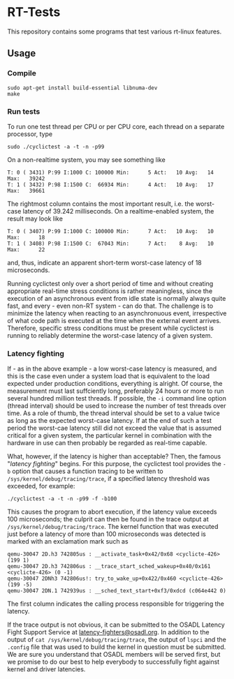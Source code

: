 # RT-Tests

This repository contains some programs that test various rt-linux features.

## Usage

### Compile

    sudo apt-get install build-essential libnuma-dev
    make

### Run tests

To run one test thread per CPU or per CPU core, each thread on a separate
processor, type

    sudo ./cyclictest -a -t -n -p99

On a non-realtime system, you may see something like

    T: 0 ( 3431) P:99 I:1000 C: 100000 Min:      5 Act:   10 Avg:   14 Max:   39242
    T: 1 ( 3432) P:98 I:1500 C:  66934 Min:      4 Act:   10 Avg:   17 Max:   39661

The rightmost column contains the most important result, i.e. the worst-case
latency of 39.242 milliseconds. On a realtime-enabled system, the result may
look like

    T: 0 ( 3407) P:99 I:1000 C: 100000 Min:      7 Act:   10 Avg:   10 Max:      18
    T: 1 ( 3408) P:98 I:1500 C:  67043 Min:      7 Act:    8 Avg:   10 Max:      22

and, thus, indicate an apparent short-term worst-case latency of 18
microseconds.

Running cyclictest only over a short period of time and without creating
appropriate real-time stress conditions is rather meaningless, since the
execution of an asynchronous event from idle state is normally always quite
fast, and every - even non-RT system - can do that. The challenge is to minimize
 the latency when reacting to an asynchronuous event, irrespective of what code
path is executed at the time when the external event arrives.
Therefore, specific stress conditions must be present while cyclictest is
running to reliably determine the worst-case latency of a given system.

### Latency fighting

If - as in the above example - a low worst-case latency is measured, and this is
the case even under a system load that is equivalent to the load expected under
production conditions, everything is alright.
Of course, the measurement must last suffciently long, preferably 24 hours or
more to run several hundred million test threads. If possible, the `-i` command
line option (thread interval) should be used to increase the number of test
threads over time.
As a role of thumb, the thread interval should be set to a value twice as long
as the expected worst-case latency. If at the end of such a test period the
worst-cae latency still did not exceed the value that is assumed critical for a
given system, the particular kernel in combination with the hardware in use can
then probably be regarded as real-time capable.

What, however, if the latency is higher than acceptable? Then, the famous
"*latency fighting*" begins. For this purpose, the cyclictest tool provides the
`-b` option that causes a function tracing to be written to
`/sys/kernel/debug/tracing/trace`, if a specified latency threshold was
exceeded, for example:

    ./cyclictest -a -t -n -p99 -f -b100

This causes the program to abort execution, if the latency value exceeds 100
microseconds; the culprit can then be found in the trace output at
`/sys/kernel/debug/tracing/trace`.
The kernel function that was executed just before a latency of more than 100
microseconds was detected is marked with an exclamation mark such as

    qemu-30047 2D.h3 742805us : __activate_task+0x42/0x68 <cyclicte-426> (199 1)
    qemu-30047 2D.h3 742806us : __trace_start_sched_wakeup+0x40/0x161 <cyclicte-426> (0 -1)
    qemu-30047 2DNh3 742806us!: try_to_wake_up+0x422/0x460 <cyclicte-426> (199 -5)
    qemu-30047 2DN.1 742939us : __sched_text_start+0xf3/0xdcd (c064e442 0)

The first column indicates the calling process responsible for triggering the
latency.

If the trace output is not obvious, it can be submitted to the OSADL Latency
Fight Support Service at
[latency-fighters@osadl.org](mailto:latency-fighters@osadl.org).
In addition to the output of `cat /sys/kernel/debug/tracing/trace`, the output
of `lspci` and the `.config` file that was used to build the kernel in question
must be submitted. We are sure you understand that OSADL members will be served
first, but we promise to do our best to help everybody to successfully fight
against kernel and driver latencies.
